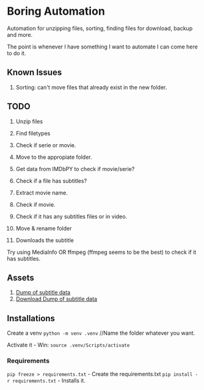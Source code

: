 # Boring Automation

Automation for unzipping files, sorting, finding files for download, backup and more.

The point is whenever I have something I want to automate I can come here to do it.

## Known Issues

1. Sorting: can't move files that already exist in the new folder.


## TODO

1. Unzip files
1. Find filetypes
1. Check if serie or movie.
1. Move to the appropiate folder.
1. Get data from IMDbPY to check if movie/serie?
1. Check if a file has subtitles?


1. Extract movie name.
1. Check if movie.
1. Check if it has any subtitles files or in video.
1. Move & rename folder
1. Downloads the subtitle


Try using MediaInfo OR ffmpeg (ffmpeg seems to be the best) to check if it has subtitles.

## Assets

1. [Dump of subtitle data](https://dl.opensubtitles.org/addons/export/)
1. [Download Dump of subtitle data](https://dl.opensubtitles.org/addons/export/subtitles_all.txt.gz)

## Installations

Create a venv `python -m venv .venv` //Name the folder whatever you want.

Activate it - Win: `source .venv/Scripts/activate` <!--  Mac: `source .venv/bin/activate` -->

### Requirements

`pip freeze > requirements.txt` - Create the requirements.txt
`pip install -r requirements.txt` - Installs it.